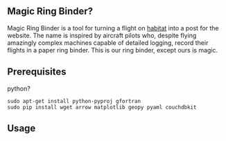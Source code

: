 ## Magic Ring Binder?

Magic Ring Binder is a tool for turning a flight on
[habitat](habitat.habhub.org) into a post for the website. The name is
inspired by aircraft pilots who, despite flying amazingly complex
machines capable of detailed logging, record their flights in a
paper ring binder. This is our ring binder, except ours is magic.

## Prerequisites

python?


```
sudo apt-get install python-pyproj gfortran
sudo pip install wget arrow matplotlib geopy pyaml couchdbkit
```

## Usage
